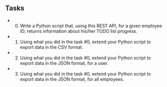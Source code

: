## Tasks
* 0. Write a Python script that, using this REST API, for a given employee ID, returns information about his/her TODO list progress.

* 1. Using what you did in the task #0, extend your Python script to export data in the CSV format.

* 2. Using what you did in the task #0, extend your Python script to export data in the JSON format, for a user.

* 3. Using what you did in the task #0, extend your Python script to export data in the JSON format, for all employees.
